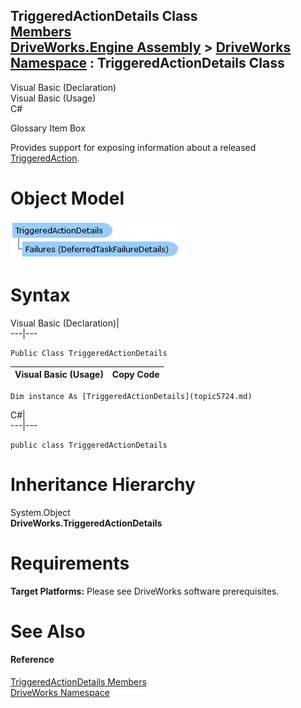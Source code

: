 TriggeredActionDetails Class   
[Members](topic5725.md)   
[DriveWorks.Engine Assembly](topic2156.md) > [DriveWorks Namespace](topic2159.md) : TriggeredActionDetails Class  
---  
  
Visual Basic (Declaration)    
Visual Basic (Usage)    
C# 

Glossary Item Box

Provides support for exposing information about a released [TriggeredAction](topic5708.md). 

# Object Model

![](dotnetdiagramimages/image291.png)

# Syntax

Visual Basic (Declaration)|   
---|---  
      
    
    Public Class TriggeredActionDetails   
  
Visual Basic (Usage)| Copy Code  
---|---  
      
    
    Dim instance As [TriggeredActionDetails](topic5724.md)  
  
C#|   
---|---  
      
    
    public class TriggeredActionDetails   
  
# Inheritance Hierarchy

System.Object  
**DriveWorks.TriggeredActionDetails**  


# Requirements

**Target Platforms:** Please see DriveWorks software prerequisites.

# See Also

#### Reference

[TriggeredActionDetails Members](topic5725.md)   
[DriveWorks Namespace](topic2159.md)


